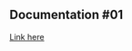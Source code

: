 ## Documentation #01
[Link here](https://github.com/ehtishamoas/MachineLab/blob/main/homework_12Feb.md)
